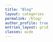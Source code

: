 ```yaml
---
title: "Blog"
layout: categories
permalink: /blog/
author_profile: true
entries_layout: grid
classes: wide
---
```


